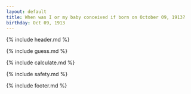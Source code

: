 ```yaml
---
layout: default
title: When was I or my baby conceived if born on October 09, 1913?
birthday: Oct 09, 1913
---
```


{% include header.md %}

{% include guess.md %}

{% include calculate.md %}

{% include safety.md %}

{% include footer.md %}



